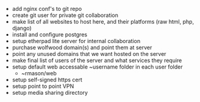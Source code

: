   + add nginx conf's to git repo
  + create git user for private git collaboration
  + make list of all websites to host here, and their platforms (raw html, php, django)
  + install and configure postgres
  + setup etherpad lite server for internal collaboration
  + purchase wolfwood domain(s) and point them at server
  + point any unused domains that we want hosted on the server
  + make final list of users of the server and what services they require
  + setup default web accessable ~username folder in each user folder
    - ~rmason/web
  + setup self-signed https cert
  + setup point to point VPN
  + setup media sharing directory
